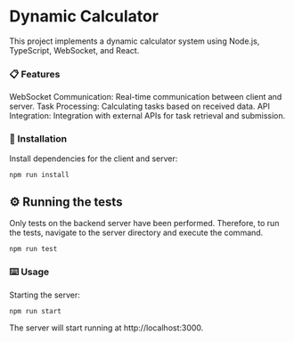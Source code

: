 # Dynamic Calculator

This project implements a dynamic calculator system using Node.js, TypeScript, WebSocket, and React.

### 📋 Features

WebSocket Communication: Real-time communication between client and server.
Task Processing: Calculating tasks based on received data.
API Integration: Integration with external APIs for task retrieval and submission.

### 🔧 Installation

Install dependencies for the client and server:

```
npm run install
```

## ⚙️ Running the tests

Only tests on the backend server have been performed. Therefore, to run the tests, navigate to the server directory and execute the command.

```
npm run test
```

### ⌨️ Usage

Starting the server:

```
npm run start
```

The server will start running at http://localhost:3000.